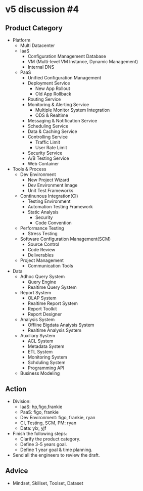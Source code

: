 v5 discussion #4
================

Product Category
----------------

* Platform
	* Multi Datacenter
	* IaaS
		* Configuration Management Database
		* VM (Multi-level VM Instance, Dynamic Management)
		* Internal DNS
	* PaaS
		* Unified Configuration Management
		* Deployment Service
			* New App Rollout
			* Old App Rollback
		* Routing Service
		* Monitoring & Alerting Service
			* Multiple Monitor System Integration
			* ODS & Realtime
		* Messaging & Notification Service
		* Scheduling Service
		* Data & Caching Service
		* Controlling Service
			* Traffic Limit		
			* User Rate Limit
		* Security Service
		* A/B Testing Service
		* Web Container
* Tools & Process
	* Dev Environment
		* New Project Wizard
		* Dev Environment Image
		* Unit Test Frameworks
	* Continunous Integration(CI)
		* Testing Environment
		* Automation Testing Framework
		* Static Analysis
			* Security
			* Code Convention
	* Performance Testing
		* Stress Testing
	* Software Configuration Management(SCM)
		* Source Control
		* Code Review
		* Deliverables
	* Project Management
		* Communication Tools
* Data
	* Adhoc Query System
		* Query Engine
		* Realtime Query System
	* Report System
		* OLAP System
		* Realtime Report System
		* Report Toolkit
		* Report Designer
	* Analysis System
		* Offline Bigdata Anaiysis System
		* Realtime Analysis System
	* Auxiliary System
		* ACL System
		* Metadata System
		* ETL System
		* Monitoring System
		* Schduling System
		* Programming API
	* Business Modeling
			
Action
------
* Division:
	* IaaS: hp,figo,frankie
	* PaaS: figo, frankie
	* Dev Environment: figo, frankie, ryan
	* CI, Testing, SCM, PM: ryan
	* Data: yix, yjf
* Finish the following steps:
	* Clarify the product category.
	* Define 3-5 years goal.
	* Define 1 year goal & time planning.	
* Send all the engineers to review the draft.

Advice
------
* Mindset, Skillset, Toolset, Dataset


